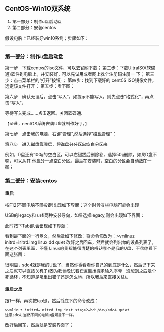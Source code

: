 ## CentOS-Win10双系统

1. 第一部分：制作u盘启动盘
2. 第二部分：安装centos

假设电脑上已经装好win10系统；步骤如下：

------

### 第一部分：制作u盘启动盘

第一步：下载centos的iso文件，可以去官网下载；
第二步：下载UltraISO(软碟通)软件到电脑上，并安装好，可以先试用或者网上找个注册码注册一
下；
第三步：点击菜单栏的“打开”按钮）；
第四步：找到下载好的 centOS ISO镜像文件，选定该文件打开：
第五步：看下图：

第六步：确认无误后，点击“写入”。如提示不能写入，则先点击“格式化”，再点击“写入”。

等待写入完成......点击返回。关闭软碟通。

【至此，centOS系统安装U盘就制作好了。】

第七步：点击我的电脑，右键"管理",然后选择"磁盘管理"：

第八步：进入磁盘管理后，将磁盘分分区出空白分区来

例如，D盘还有100g的空白区，可以右键然后删除卷，选择50g删除，如果D盘不够，可以从其
他盘分一点空白分区。最后在安装时，空白的分区会自动放在一起；


### 第二部分：安装centos

#### 重启

按F12(不同电脑不同按键)出现如下界面：这个时候有些电脑可能会出现

USB的legacy和 uefi两种安装导向，如果选择legacy,则会出现如下界面：

此时按下Tab键,会出现如下界面：

看到最下面的一行英文，然后做如下修改：将命令修改为：>vmlinuz initrd=initrd.img linux
dd quiet 改好之后回车，然后就会列出你的设备列表了，在这个列表里面，不懂
Linux的我都能很清楚的辨认哪个是我的U盘，不信你看下面这张图：

很明显，sdc4就是我的U盘了，当然你得看看你自己的到底是什么，然后记下来之后就可以直接关机了(因为我曾经试着在这里按提示输入序号，没想到之后是个死循环，不知道是哪里出错了还是怎么地，所以我后来直接关机)。

#### 重启之后

跟1一样，再次按tab键，然后将底下的命令改成：

```
>vmlinuz initrd=initrd.img inst.stage2=hd:/dev/sdc4 quiet
注意sdc4,当然不同的电脑u盘可能不一样。
```
改好后回车，然后就是安装界面了；


